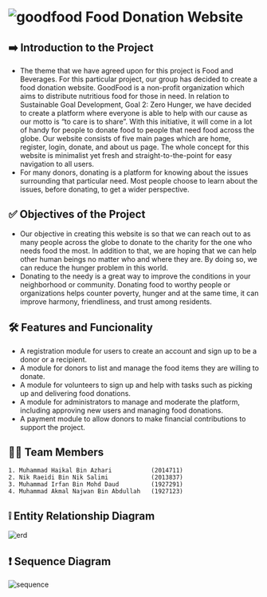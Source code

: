 
# ![goodfood] Food Donation Website

[goodfood]: https://i.ibb.co/jfXybNR/image8.png

## ➡️ Introduction to the Project
- The theme that we have agreed upon for this project is Food and Beverages. For this particular project, our group has decided to create a food donation website. GoodFood is a non-profit organization which aims to distribute nutritious food for those in need. In relation to Sustainable Goal Development, Goal 2: Zero Hunger, we have decided to create a platform where everyone is able to help with our cause as our motto is “to care is to share”. With this initiative, it will come in a lot of handy for people to donate food to people that need food across the globe. Our website consists of five main pages which are home, register, login, donate, and about us page. The whole concept for this website is minimalist yet fresh and straight-to-the-point for easy navigation to all users. 
- For many donors, donating is a platform for knowing about the issues surrounding that particular need. Most people choose to learn about the issues, before donating, to get a wider perspective.

## ✅ Objectives of the Project
- Our objective in creating this website is so that we can reach out to as many people across the globe to donate to the charity for the one who needs food the most. In addition to that, we are hoping that we can help other human beings no matter who and where they are. By doing so, we can reduce the hunger problem in this world. 
- Donating to the needy is a great way to improve the conditions in your neighborhood or community. Donating food to worthy people or organizations helps counter poverty, hunger and at the same time, it can improve harmony, friendliness, and trust among residents.

## 🛠️ Features and Funcionality
- A registration module for users to create an account and sign up to be a donor or a recipient.
- A module for donors to list and manage the food items they are willing to donate.
- A module for volunteers to sign up and help with tasks such as picking up and delivering food donations.
- A module for administrators to manage and moderate the platform, including approving new users and managing food donations.
- A payment module to allow donors to make financial contributions to support the project.

 

## 👨‍🎓 Team Members

    1. Muhammad Haikal Bin Azhari           (2014711)
    2. Nik Raeidi Bin Nik Salimi            (2013837)
    3. Muhammad Irfan Bin Mohd Daud         (1927291)
    4. Muhammad Akmal Najwan Bin Abdullah   (1927123)


## ❕ Entity Relationship Diagram

![erd]

[erd]: https://i.ibb.co/yqm5crs/image3.png

## ❗ Sequence Diagram

![sequence]

[sequence]: https://i.ibb.co/0hkJv3c/image1.png
